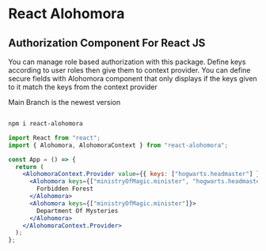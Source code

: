 # React Alohomora
## Authorization Component For React JS
You can manage role based authorization with this package. Define keys according to user roles then give them to context provider. You can define secure fields with Alohomora component that only displays if the keys given to it match the keys from the context provider

Main Branch is the newest version

```bash

npm i react-alohomora
```


```jsx
import React from "react";
import { Alohomora, AlohomoraContext } from "react-alohomora";

const App = () => {
  return (
    <AlohomoraContext.Provider value={{ keys: ["hogwarts.headmaster"] }}>
      <Alohomora keys={["ministryOfMagic.minister", "hogwarts.headmaster"]}>
        Forbidden Forest
      </Alohomora>
      <Alohomora keys={["ministryOfMagic.minister"]}>
        Department Of Mysteries
      </Alohomora>
    </AlohomoraContext.Provider>
  );
};
```